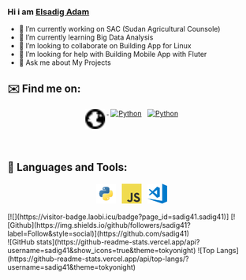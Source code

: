 ### Hi i am <a href="https://sadignow.wordpress.com/" target="_blank" rel="noopener noreferrer">Elsadig Adam</a>
<!--
**sadig41/sadig41** is a ✨ _special_ ✨ repository because its `README.md` (this file) appears on your GitHub profile.

Here are some ideas to get you started:
-->
- 🔭 I’m currently working on SAC (Sudan Agricultural Counsole)
- 🌱 I’m currently learning Big Data Analysis
- 👯 I’m looking to collaborate on Building App for Linux
- 🤔 I’m looking for help with Building Mobile App with Fluter
- 💬 Ask me about My Projects


## ✉️ Find me on:


<p align="center">
 <a href="https://sadig41.github.com/" target="_blank" rel="noopener noreferrer"> <img src="https://raw.githubusercontent.com/iconic/open-iconic/master/svg/globe.svg" alt="Python" height="40" style="vertical-align:top; margin:4px"> </a>
 <a href="https://linkedin.com/in/sadig41" target="_blank" rel="noopener noreferrer"> <img src="https://cdn.jsdelivr.net/npm/simple-icons@v3/icons/linkedin.svg" alt="Python" height="40" style="vertical-align:top; margin:4px"></a>
 <a href="mailto:sadig41@gmail.com"> <img src="https://cdn.jsdelivr.net/npm/simple-icons@v3/icons/gmail.svg" alt="Python" height="40" style="vertical-align:top; margin:4px"></a>
</p>

<br />

## 🧰 Languages and Tools:
<p align="center">
<img src="https://raw.githubusercontent.com/github/explore/80688e429a7d4ef2fca1e82350fe8e3517d3494d/topics/python/python.png" alt="Python" height="40" style="vertical-align:top; margin:4px">
<img src="https://raw.githubusercontent.com/github/explore/80688e429a7d4ef2fca1e82350fe8e3517d3494d/topics/javascript/javascript.png" alt="Javascript" height="40" style="vertical-align:top; margin:4px">
<img src="https://raw.githubusercontent.com/github/explore/80688e429a7d4ef2fca1e82350fe8e3517d3494d/topics/visual-studio-code/visual-studio-code.png" alt="VS Code" height="40" style="vertical-align:top; margin:4px">
</p>
<p>
 [![](https://visitor-badge.laobi.icu/badge?page_id=sadig41.sadig41)]
 [![Github](https://img.shields.io/github/followers/sadig41?label=Follow&style=social)](https://github.com/sadig41)
 <br />
 ![GitHub stats](https://github-readme-stats.vercel.app/api?username=sadig41&show_icons=true&theme=tokyonight)
 ![Top Langs](https://github-readme-stats.vercel.app/api/top-langs/?username=sadig41&theme=tokyonight)
 </p>



